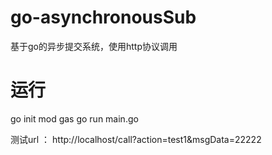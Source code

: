 # go-asynchronousSub
基于go的异步提交系统，使用http协议调用

# 运行
go init mod gas
go run main.go

测试url ： http://localhost/call?action=test1&msgData=22222

